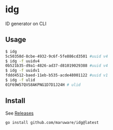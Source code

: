 # idg

ID generator on CLI

## Usage

```sh
$ idg
5c50358d-8cbe-4932-9c6f-5fe886cd3501 #uuid v4
$ idg -f uuidv4
0b521b35-d9a1-4826-ad37-d81019029388 #uuid v4
$ idg -f uuidv1
fddd4512-baed-11eb-b535-acde48001122 #uuid v1
$ idg -f ulid
01F69W57QVS8AKPNG1D7D1J24H # ulid
```

## Install

See [Releases](releases)

```
go install github.com/maruware/idg@latest
```
